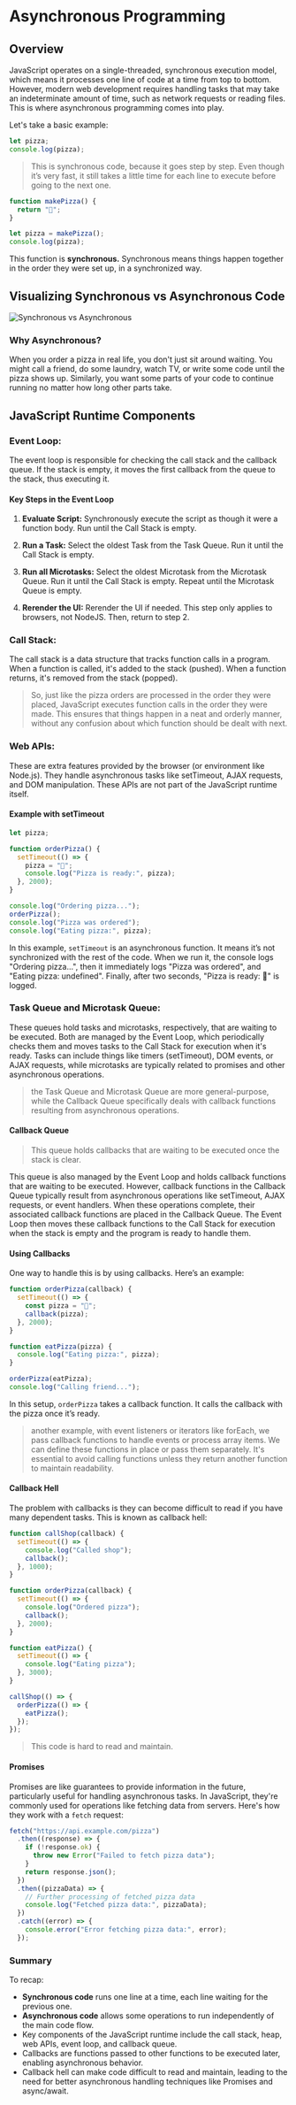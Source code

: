 # Asynchronous Programming

## Overview

JavaScript operates on a single-threaded, synchronous execution model, which means it processes one line of code at a time from top to bottom. However, modern web development requires handling tasks that may take an indeterminate amount of time, such as network requests or reading files. This is where asynchronous programming comes into play.

Let's take a basic example:

```javascript
let pizza;
console.log(pizza);
```

> This is synchronous code, because it goes step by step.
> Even though it’s very fast, it still takes a little time for each line to execute before going to the next one.

```javascript
function makePizza() {
  return "🍕";
}

let pizza = makePizza();
console.log(pizza);
```

This function is **synchronous.**
Synchronous means things happen together
in the order they were set up, in a synchronized way.

## Visualizing Synchronous vs Asynchronous Code

![Synchronous vs Asynchronous](https://www.freecodecamp.org/news/content/images/size/w2000/2021/09/freeCodeCamp-Cover-2.png)

### Why Asynchronous?

When you order a pizza in real life, you don't just sit around waiting. You might call a friend, do some laundry, watch TV, or write some code until the pizza shows up. Similarly, you want some parts of your code to continue running no matter how long other parts take.

## JavaScript Runtime Components

### Event Loop:

The event loop is responsible for checking the call stack and the callback queue. If the stack is empty, it moves the first callback from the queue to the stack, thus executing it.

#### Key Steps in the Event Loop

1. **Evaluate Script:** Synchronously execute the script as though it were a function body. Run until the Call Stack is empty.
2. **Run a Task:** Select the oldest Task from the Task Queue. Run it until the Call Stack is empty.
3. **Run all Microtasks:** Select the oldest Microtask from the Microtask Queue. Run it until the Call Stack is empty. Repeat until the Microtask Queue is empty.

4. **Rerender the UI:** Rerender the UI if needed. This step only applies to browsers, not NodeJS. Then, return to step 2.

### Call Stack:

The call stack is a data structure that tracks function calls in a program. When a function is called, it's added to the stack (pushed). When a function returns, it's removed from the stack (popped).

> So, just like the pizza orders are processed in the order they were placed, JavaScript executes function calls in the order they were made. This ensures that things happen in a neat and orderly manner, without any confusion about which function should be dealt with next.

### Web APIs:

These are extra features provided by the browser (or environment like Node.js). They handle asynchronous tasks like setTimeout, AJAX requests, and DOM manipulation. These APIs are not part of the JavaScript runtime itself.

#### Example with setTimeout

```javascript
let pizza;

function orderPizza() {
  setTimeout(() => {
    pizza = "🍕";
    console.log("Pizza is ready:", pizza);
  }, 2000);
}

console.log("Ordering pizza...");
orderPizza();
console.log("Pizza was ordered");
console.log("Eating pizza:", pizza);
```

In this example, `setTimeout` is an asynchronous function.
It means it’s not synchronized with the rest of the code. When we run it, the console logs "Ordering pizza...",
then it immediately logs "Pizza was ordered", and "Eating pizza: undefined". Finally, after two seconds, "Pizza is ready: 🍕" is logged.

### Task Queue and Microtask Queue:

These queues hold tasks and microtasks, respectively, that are waiting to be executed. Both are managed by the Event Loop, which periodically checks them and moves tasks to the Call Stack for execution when it's ready. Tasks can include things like timers (setTimeout), DOM events, or AJAX requests, while microtasks are typically related to promises and other asynchronous operations.

> the Task Queue and Microtask Queue are more general-purpose, while the Callback Queue specifically deals with callback functions resulting from asynchronous operations.

#### Callback Queue

> This queue holds callbacks that are waiting to be executed once the stack is clear.

This queue is also managed by the Event Loop and holds callback functions that are waiting to be executed. However, callback functions in the Callback Queue typically result from asynchronous operations like setTimeout, AJAX requests, or event handlers. When these operations complete, their associated callback functions are placed in the Callback Queue. The Event Loop then moves these callback functions to the Call Stack for execution when the stack is empty and the program is ready to handle them.



#### Using Callbacks

One way to handle this is by using callbacks. Here’s an example:

```javascript
function orderPizza(callback) {
  setTimeout(() => {
    const pizza = "🍕";
    callback(pizza);
  }, 2000);
}

function eatPizza(pizza) {
  console.log("Eating pizza:", pizza);
}

orderPizza(eatPizza);
console.log("Calling friend...");
```

In this setup, `orderPizza` takes a callback function. It calls the callback with the pizza once it’s ready.

> another example, with event listeners or iterators like forEach, we pass callback functions
> to handle events or process array items. We can define these functions in place
> or pass them separately. It's essential to avoid calling functions unless
> they return another function to maintain readability.

#### Callback Hell

The problem with callbacks is they can become difficult to read if you have many dependent tasks. This is known as callback hell:

```javascript
function callShop(callback) {
  setTimeout(() => {
    console.log("Called shop");
    callback();
  }, 1000);
}

function orderPizza(callback) {
  setTimeout(() => {
    console.log("Ordered pizza");
    callback();
  }, 2000);
}

function eatPizza() {
  setTimeout(() => {
    console.log("Eating pizza");
  }, 3000);
}

callShop(() => {
  orderPizza(() => {
    eatPizza();
  });
});
```

> This code is hard to read and maintain.

#### Promises

Promises are like guarantees to provide information in the future, particularly useful for handling asynchronous tasks.
In JavaScript, they're commonly used for operations like fetching data from servers.
Here's how they work with a `fetch` request:

```js
fetch("https://api.example.com/pizza")
  .then((response) => {
    if (!response.ok) {
      throw new Error("Failed to fetch pizza data");
    }
    return response.json();
  })
  .then((pizzaData) => {
    // Further processing of fetched pizza data
    console.log("Fetched pizza data:", pizzaData);
  })
  .catch((error) => {
    console.error("Error fetching pizza data:", error);
  });
```

### Summary

To recap:

- **Synchronous code** runs one line at a time, each line waiting for the previous one.
- **Asynchronous code** allows some operations to run independently of the main code flow.
- Key components of the JavaScript runtime include the call stack, heap, web APIs, event loop, and callback queue.
- Callbacks are functions passed to other functions to be executed later, enabling asynchronous behavior.
- Callback hell can make code difficult to read and maintain, leading to the need for better asynchronous handling techniques like Promises and async/await.
